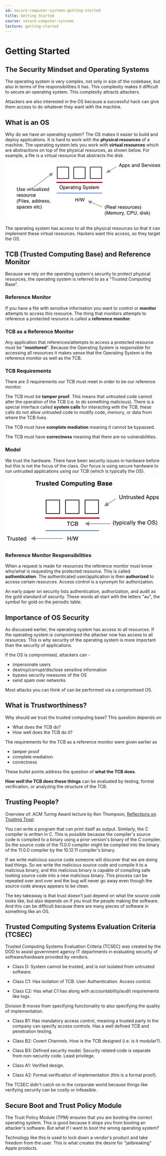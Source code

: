 ```yaml
---
id: secure-computer-systems-getting-started
title: Getting Started
course: secure-computer-systems
lecture: getting-started
---
```


# Getting Started

## The Security Mindset and Operating Systems

The operating system is very complex, not only in size of the codebase, but also in terms of the responsibilities it has. This complexity makes it difficult to secure an operating system. This complexity attracts attackers. 

Attackers are also interested in the OS because a successful hack can give them access to do whatever they want with the machine.

## What is an OS

Why do we have an operating system? The OS makes it easier to build and deploy applications. It is hard to work with the **physical resources** of a machine. The operating system lets you work with **virtual resources** which are abstractions on top of the physical resources, as shown below. For example, a file is a virtual resource that abstracts the disk.

![](images/module1/OS-HW.png)

The operating system has access to all the physical resources so that it can implement these virtual resources. Hackers want this access, so they target the OS.


## TCB (Trusted Computing Base) and Reference Monitor

Because we rely on the operating system's security to protect physical resources, the operating system is referred to as a "Trusted Computing Base".

### Reference Monitor

If you have a file with sensitive information you want to control or **monitor** attempts to access this resource. The thing that monitors attempts to reference a protected resource is called a **reference monitor**. 

### TCB as a Reference Monitor
Any application that references/attempts to access a protected resource must be "**monitored**". Because the Operating System is responsible for accessing all resources it makes sense that the Operating System is the reference monitor as well as the TCB.

### TCB Requirements
There are 3 requirements our TCB must meet in order to be our reference monitor.

The TCB must be **tamper proof**. This means that untrusted code cannot alter the operation of the TCB (i.e. to do something malicious). There is a special interface called **system calls** for interacting with the TCB, these calls do not allow untrusted code to modify code, memory, or data from where the TCB lives.

The TCB must have **complete mediation** meaning it cannot be bypassed.

The TCB must have **correctness** meaning that there are no vulnerabilities.

### Model

We trust the hardware. There have been security issues in hardware before but this is not the focus of the class. Our focus is using secure hardware to run untrusted applications using our TCB (which is typically the OS).

![](images/module1/TCB-HW.png)

### Reference Monitor Responsibilities

When a request is made for resources the reference monitor must know who/what is requesting the protected resource. This is called **authentication**. The authenticated user/application is then **authorized**  to access certain resources. Access control is a synonym for authorization.

An early paper on security lists authentication, authorization, and audit as the gold standard of security. These words all start with the letters "au", the symbol for gold on the periodic table.

## Importance of OS Security

As discussed earlier, the operating system has access to all resources. If the operating system is compromised the attacker now has access to all resources. This is why security of the operating system is more important than the security of applications.

If the OS is compromised, attackers can - 
* impersonate users
* destroy/corrupt/disclose sensitive information
* bypass security measures of the OS
* send spam over networks

Most attacks you can think of can be performed via a compromised OS.

## What is Trustworthiness?

Why should we trust the trusted computing base? This question depends on 

* What does the TCB do?
* How well does the TCB do it?

The requirements for the TCB as a reference monitor were given earlier as 
* tamper proof
* complete mediation
* correctness

These bullet points address the question of **what the TCB does**. 

**How well the TCB does these things** can be evaluated by testing, formal verification, or analyzing the structure of the TCB.

## Trusting People?

Overview of: ACM Turing Award lecture by Ken Thompson, [Reflections on Trusting Trust](https://dl.acm.org/doi/pdf/10.1145/358198.358210).

You can write a program that can print itself as output. Similarly, the C compiler is written in C. This is possible because the compiler's source code is compiled to a binary using a prior version's binary of the C compiler. So the source code of the 11.0.0 compiler might be compiled into the binary of the 11.0.0 compiler by the 10.12.11 compiler's binary.

If we write malicious source code someone will discover that we are doing bad things. So we write the malicious source code and compile it to a malicious binary, and this malicious binary is capable of compiling safe looking source code into a new malicious binary. This process can be repeated over and over and the bug will never go away even though the source code always appears to be clean.

The key takeaway is that trust doesn't just depend on what the source code looks like, but also depends on if you trust the people making the software. And this can be difficult because there are many pieces of software in something like an OS.

## Trusted Computing Systems Evaluation Criteria (TCSEC)

Trusted Computing Systems Evaluation Criteria (TCSEC) was created by the DOD to assist government agency IT departments in evaluating security of software/hardware provided by vendors. 

* Class D: System cannot be trusted, and is not isolated from untrusted software.

* Class C1: Has isolation of TCB. User Authentication. Access control.

* Class C2: Has what C1 has along with accountability/audit requirements like logs.

Division B moves from specifying functionality to also specifying the quality of implementation.

* Class B1: Has mandatory access control, meaning a trusted party in the company can specify access controls. Has a well defined TCB and penetration testing. 

* Class B2: Covert Channels. How is the TCB designed (i.e. is it modular?).

* Class B3: Defined security model. Security related code is separate from non-security code. Least privilege.

* Class A1: Verified design.

* Class A2: Formal verification of implementation (this is a formal proof).

The TCSEC didn't catch on in the corporate world because things like verifying security can be costly or infeasible.

## Secure Boot and Trust Policy Module

The Trust Policy Module (TPM) ensures that you are booting the correct operating system. This is good because it stops you from booting an attacker's software. But what if I want to boot the wrong operating system? 

Technology like this is used to lock down a vendor's product and take freedom from the user. This is what creates the desire for "jailbreaking" Apple products.